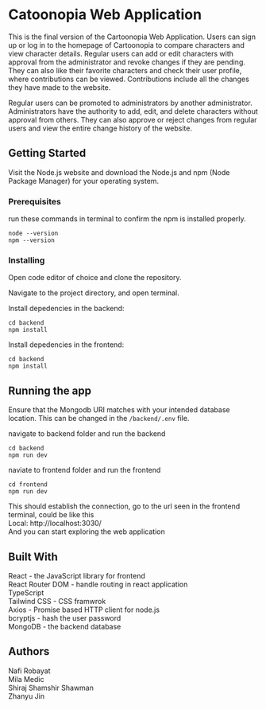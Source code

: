 # Catoonopia Web Application 


This is the final version of the Cartoonopia Web Application. Users can sign up or log in to the homepage of Cartoonopia to compare characters and view character details. Regular users can add or edit characters with approval from the administrator and revoke changes if they are pending. They can also like their favorite characters and check their user profile, where contributions can be viewed. Contributions include all the changes they have made to the website.

Regular users can be promoted to administrators by another administrator. Administrators have the authority to add, edit, and delete characters without approval from others. They can also approve or reject changes from regular users and view the entire change history of the website.

## Getting Started
Visit the Node.js website and download the Node.js and npm (Node Package Manager) for your operating system.


### Prerequisites

run these commands in terminal to confirm the npm is installed properly. 
```
node --version
npm --version
```

### Installing


Open code editor of choice and clone the repository.

Navigate to the project directory, and open terminal.

Install depedencies in the backend:
```
cd backend
npm install
```
Install depedencies in the frontend:
```
cd backend
npm install
```


## Running the app

Ensure that the Mongodb URI matches with your intended database location. This can be changed in the `/backend/.env` file.

navigate to backend folder and run the backend
```
cd backend
npm run dev
```
naviate to frontend folder and run the frontend
```
cd frontend
npm run dev
```

This should establish the connection, go to the url seen in the frontend terminal, could be like this  
Local:   http://localhost:3030/  
And you can start exploring the web application



## Built With

React - the JavaScript library for frontend  
React Router DOM - handle routing in react application  
TypeScript  
Tailwind CSS - CSS framwrok  
Axios - Promise based HTTP client for node.js  
bcryptjs - hash the user password  
MongoDB - the backend database  



## Authors
Nafi Robayat  
Mila Medic  
Shiraj Shamshir Shawman  
Zhanyu Jin  







